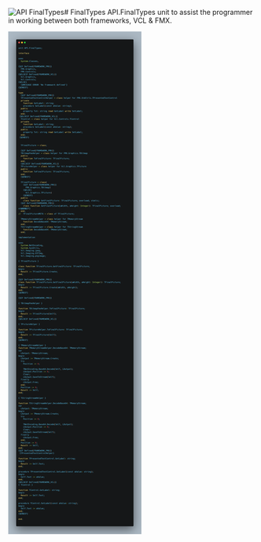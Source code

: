 ![API FinalTypes](https://github.com/user-attachments/assets/0a1966d3-b6ae-459a-995c-b1d0096f5514)# FinalTypes
 API.FinalTypes unit to assist the programmer in working between both frameworks, VCL & FMX.

 ![](API.FinalTypes.png)

